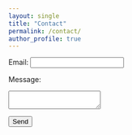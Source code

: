 ```yaml
---
layout: single
title: "Contact"
permalink: /contact/
author_profile: true
---
```


<label for="email">Email:</label>
<input type="email" id="email" name="_replyto" required>

<label for="message">Message:</label>
<textarea id="message" name="message" required></textarea>

<button type="submit">Send</button>
